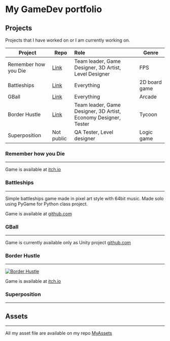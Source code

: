 # My GameDev portfolio
## Projects
Projects that I have worked on or I am currently working on.

| Project	 	           | Repo                                                                     | Role                                                            | Genre         |
|----------------------|--------------------------------------------------------------------------|:----------------------------------------------------------------|---------------|
| Remember how you Die | [Link](https://github.com/Kimel-PK/Remember_How_You_Die_SpaceJam2022)    | Team leader, Game Designer, 3D Artist, Level Designer           | FPS           |
| Battleships          | [Link](https://github.com/Tymiec/Battleships)                            | Everything                                                      | 2D board game |
| GBall                | [Link](https://github.com/Tymiec/GBall)                                  | Everything                                                      | Arcade        |
| Border Hustle        | [Link](https://github.com/OldLord-dev/Border-Hustle/tree/space-jam-2023) | Team leader, Game Designer, 3D Artist, Economy Designer, Tester | Tycoon        |
| Superposition        | Not public                                                               | QA Tester, Level designer                                       | Logic game    |


### Remember how you Die
_________________

[//]: # ()
[//]: # (FPS przygotowany w czasie 24h na Space Jam 2022 - organizowanym przez koło GSA UJ - którego tematem była **_pamięć_**.)

[//]: # ()
[//]: # (W grze wcielamy się w postać, która musi walczyć z czasem i korzystać ze swojej pamięci.)

[//]: # ()
[//]: # (**Moja rola w projekcie:**)

[//]: # (W tym projekcie byłem liderem zespołu i twórcą pomysłu na całą grę który będzie zgodny z tematem jamu oraz odpowiadałem za assety.)

[//]: # (Pomysł na gameplay był prosty. FPS w którym gracz ma umierać ale umieranie ma pomagać mu w przechodzeniu poziomu. )

[//]: # (Gdy gracz umiera zapamiętuje on przeciwnika &#40;przeciwnik jest podświetlony przez ścianę&#41; co pomaga mu szybciej namierzać przeciwników.)

[//]: # (Czas na przejście poziomu jest ograniczony, więc gracz musi szybko próbować przez niego przebiec a nie czekać na przeciwników.)


Game is available at [itch.io](https://tymiec1337.itch.io/remember-how-you-die)


### Battleships
_________________

Simple battleships game made in pixel art style with 64bit music.
Made solo using PyGame for Python class project.

Game is available at [github.com](https://github.com/Tymiec/Battleships/releases/tag/v0.9.1)

### GBall
_________________

[//]: # (Gra na silniku Unity w której jesteśmy kulą która musi się przedostać przez poziomy, unikając przeszkód czy korzystając z boostów rozsianych po mapie aby przejść dalej.)

[//]: # (Zrobiona głównie z myślą o nauce New Input Systemu oraz fizyki silnika Unity ale posłużyła także do nauki nowego UI Toolkitu do stworzenia menu.)

[//]: # (Aktualnie czekam na wenę do stworzenia do niej ciekawych poziomów)

Game is currently available only as Unity project [github.com](https://github.com/Tymiec/GBall)

### Border Hustle
_________________

[//]: # (Tycoon stworzony w Unity, w którym gracz wciela się w rolę przemytnika, który musi przemycić jak najwięcej towaru przez granicę.)

[//]: # (W grze gracz musi zarządzać swoim biznesem, kupować nowe pojazdy, zatrudniać pracowników, ulepszać pojazdy oraz kupować nowe w miejsce tych które zostały skonfiskowane przy nieudanym przemycie.)

[//]: # (W czasie Jamu odpowiadałem za dopracowanie pomysłu na gameplay, game design, balans ekonomii oraz tworzenie assetów i finalnie przygotowanie materiału promocyjnego widocznego poniżej.)

[![Border Hustle](https://img.youtube.com/vi/mDIgnPSH58s/0.jpg)](https://www.youtube.com/watch?v=mDIgnPSH58s)

Game is available at [itch.io](https://kimel.itch.io/border-hustle)

### Superposition
_________________

[//]: # (Gra logiczna z wykorzystaniem fizyki kwantowej. Aktualnie znajduje się w zamkniętych testach i nie jest dostępna publicznie. W przyszłości zostanie wydana na steamie.)

[//]: # (Aktualnie odpowiadam za testowanie gry, tworzenie poziomów oraz pomagam przy podejmowaniu decyzji dotyczących rozwoju gry.)

## Assets
_________________
All my asset file are available on my repo [MyAssets](https://github.com/Tymiec/MyAssets)